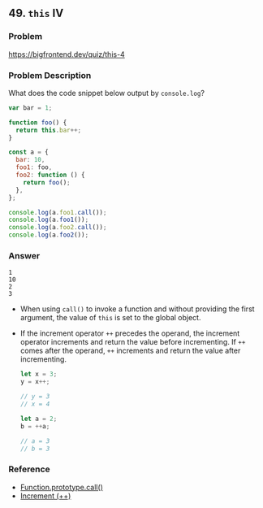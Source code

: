 ## 49. `this` IV

### Problem

https://bigfrontend.dev/quiz/this-4

### Problem Description

What does the code snippet below output by `console.log`?

```js
var bar = 1;

function foo() {
  return this.bar++;
}

const a = {
  bar: 10,
  foo1: foo,
  foo2: function () {
    return foo();
  },
};

console.log(a.foo1.call());
console.log(a.foo1());
console.log(a.foo2.call());
console.log(a.foo2());
```

### Answer

```
1
10
2
3
```

- When using `call()` to invoke a function and without providing the first argument, the value of `this` is set to the global object.

- If the increment operator `++` precedes the operand, the increment operator increments and return the value before incrementing. If `++` comes after the operand, `++` increments and return the value after incrementing.

  ```js
  let x = 3;
  y = x++;

  // y = 3
  // x = 4
  ```

  ```js
  let a = 2;
  b = ++a;

  // a = 3
  // b = 3
  ```

### Reference

- [Function.prototype.call()](https://developer.mozilla.org/en-US/docs/Web/JavaScript/Reference/Global_Objects/Function/call)
- [Increment (++)](https://developer.mozilla.org/en-US/docs/Web/JavaScript/Reference/Operators/Increment)
